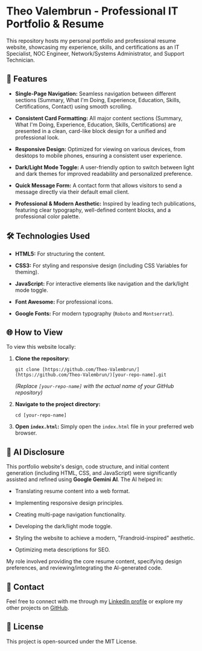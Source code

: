 # Theo Valembrun - Professional IT Portfolio & Resume

This repository hosts my personal portfolio and professional resume website, showcasing my experience, skills, and certifications as an IT Specialist, NOC Engineer, Network/Systems Administrator, and Support Technician.

## 🚀 Features

* **Single-Page Navigation:** Seamless navigation between different sections (Summary, What I'm Doing, Experience, Education, Skills, Certifications, Contact) using smooth scrolling.

* **Consistent Card Formatting:** All major content sections (Summary, What I'm Doing, Experience, Education, Skills, Certifications) are presented in a clean, card-like block design for a unified and professional look.

* **Responsive Design:** Optimized for viewing on various devices, from desktops to mobile phones, ensuring a consistent user experience.

* **Dark/Light Mode Toggle:** A user-friendly option to switch between light and dark themes for improved readability and personalized preference.

* **Quick Message Form:** A contact form that allows visitors to send a message directly via their default email client.

* **Professional & Modern Aesthetic:** Inspired by leading tech publications, featuring clear typography, well-defined content blocks, and a professional color palette.

## 🛠️ Technologies Used

* **HTML5:** For structuring the content.

* **CSS3:** For styling and responsive design (including CSS Variables for theming).

* **JavaScript:** For interactive elements like navigation and the dark/light mode toggle.

* **Font Awesome:** For professional icons.

* **Google Fonts:** For modern typography (`Roboto` and `Montserrat`).

## 🌐 How to View

To view this website locally:

1. **Clone the repository:**

   ```
   git clone [https://github.com/Theo-Valembrun/](https://github.com/Theo-Valembrun/)[your-repo-name].git
   ```

   *(Replace `[your-repo-name]` with the actual name of your GitHub repository)*

2. **Navigate to the project directory:**

   ```
   cd [your-repo-name]
   ```

3. **Open `index.html`:** Simply open the `index.html` file in your preferred web browser.

## 🤖 AI Disclosure

This portfolio website's design, code structure, and initial content generation (including HTML, CSS, and JavaScript) were significantly assisted and refined using **Google Gemini AI**. The AI helped in:

* Translating resume content into a web format.

* Implementing responsive design principles.

* Creating multi-page navigation functionality.

* Developing the dark/light mode toggle.

* Styling the website to achieve a modern, "Frandroid-inspired" aesthetic.

* Optimizing meta descriptions for SEO.

My role involved providing the core resume content, specifying design preferences, and reviewing/integrating the AI-generated code.

## 📧 Contact

Feel free to connect with me through my [LinkedIn profile](https://linkedin.com/in/theovalembrun/) or explore my other projects on [GitHub](https://github.com/Theo-Valembrun).

## 📄 License

This project is open-sourced under the MIT License.
